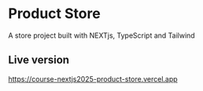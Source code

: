 # Product Store

A store project built with NEXTjs, TypeScript and Tailwind

## Live version

https://course-nextjs2025-product-store.vercel.app
